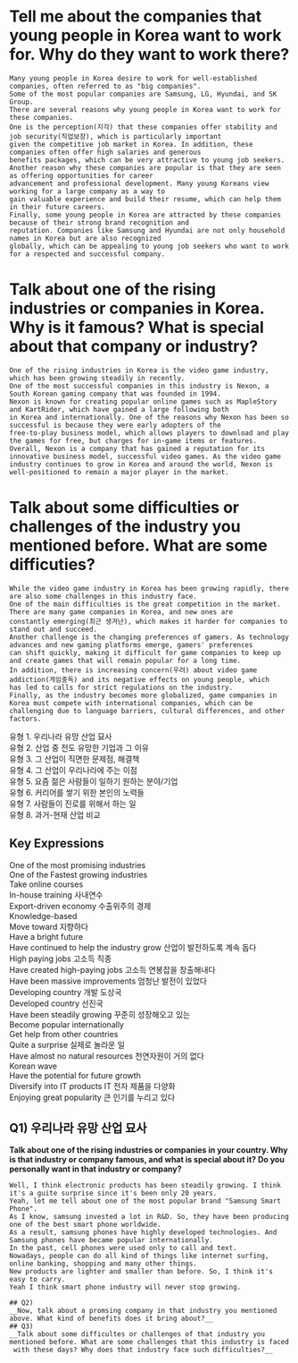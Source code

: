 # Tell me about the companies that young people in Korea want to work for. Why do they want to work there?
```
Many young people in Korea desire to work for well-established companies, often referred to as "big companies".
Some of the most popular companies are Samsung, LG, Hyundai, and SK Group.
There are several reasons why young people in Korea want to work for these companies.
One is the perception(지각) that these companies offer stability and job security(직업보장), which is particularly important
given the competitive job market in Korea. In addition, these companies often offer high salaries and generous
benefits packages, which can be very attractive to young job seekers.
Another reason why these companies are popular is that they are seen as offering opportunities for career
advancement and professional development. Many young Koreans view working for a large company as a way to
gain valuable experience and build their resume, which can help them in their future careers.
Finally, some young people in Korea are attracted by these companies because of their strong brand recognition and
reputation. Companies like Samsung and Hyundai are not only household names in Korea but are also recognized
globally, which can be appealing to young job seekers who want to work for a respected and successful company.
```
# Talk about one of the rising industries or companies in Korea. Why is it famous? What is special about that company or industry?
```
One of the rising industries in Korea is the video game industry, which has been growing steadily in recently.
One of the most successful companies in this industry is Nexon, a South Korean gaming company that was founded in 1994.
Nexon is known for creating popular online games such as MapleStory and KartRider, which have gained a large following both
in Korea and internationally. One of the reasons why Nexon has been so successful is because they were early adopters of the
free-to-play business model, which allows players to download and play the games for free, but charges for in-game items or features.
Overall, Nexon is a company that has gained a reputation for its innovative business model, successful video games. As the video game
industry continues to grow in Korea and around the world, Nexon is well-positioned to remain a major player in the market.
```
# Talk about some difficulties or challenges of the industry you mentioned before. What are some difficuties?
```
While the video game industry in Korea has been growing rapidly, there are also some challenges in this industry face.
One of the main difficulties is the great competition in the market. There are many game companies in Korea, and new ones are
constantly emerging(최근 생겨난), which makes it harder for companies to stand out and succeed.
Another challenge is the changing preferences of gamers. As technology advances and new gaming platforms emerge, gamers' preferences
can shift quickly, making it difficult for game companies to keep up and create games that will remain popular for a long time.
In addition, there is increasing concern(우려) about video game addiction(게임중독) and its negative effects on young people, which
has led to calls for strict regulations on the industry.
Finally, as the industry becomes more globalized, game companies in Korea must compete with international companies, which can be
challenging due to language barriers, cultural differences, and other factors.
```
유형 1. 우리나라 유망 산업 묘사  
유형 2. 산업 중 전도 유망한 기업과 그 이유  
유형 3. 그 산업이 직면한 문제점, 해결책  
유형 4. 그 산업이 우리나라에 주는 이점  
유형 5. 요즘 젊은 사람들이 일하기 원하는 분야/기업  
유형 6. 커리어를 쌓기 위한 본인의 노력들  
유형 7. 사람들이 진로를 위해서 하는 일  
유형 8. 과거-현재 산업 비교  

## Key Expressions
One of the most promising industries  
One of the Fastest growing industries  
Take online courses  
In-house training  사내연수  
Export-driven economy 수출위주의 경제  
Knowledge-based  
Move toward 지향하다  
Have a bright future  
Have continued to help the industry grow 산업이 발전하도록 계속 돕다  
High paying jobs 고소득 직종  
Have created high-paying jobs 고소득 연봉잡을 창출해내다  
Have been massive improvements 엄청난 발전이 있었다  
Developing country 개발 도상국  
Developed country 선진국  
Have been steadily growing 꾸준히 성장해오고 있는  
Become popular internationally  
Get help from other countries  
Quite a surprise 실제로 놀라운 일  
Have almost no natural resources 천연자원이 거의 없다  
Korean wave  
Have the potential for future growth  
Diversify into IT products IT  전자 제품을 다양화  
Enjoying great popularity 큰 인기를 누리고 있다  

## Q1) 우리나라 유망 산업 묘사  
__Talk about one of the rising industries or companies in your country. Why is that industry or company famous, and 
what is special about it? Do you personally want in that industry or company?__  
```
Well, I think electronic products has been steadily growing. I think it's a guite surprise since it's been only 20 years.  
Yeah, let me tell about one of the most popular brand "Samsung Smart Phone".  
As I know, samsung invested a lot in R&D. So, they have been producing one of the best smart phone worldwide.  
As a result, samsung phones have highly developed technologies. And Samsung phones have became popular internationally.  
In the past, cell phones were used only to call and text.  
Nowadays, people can do all kind of things like internet surfing, online banking, shopping and many other things.  
New products are lighter and smaller than before. So, I think it's easy to carry.  
Yeah I think smart phone industry will never stop growing.
```
```
## Q2)
__Now, talk about a promsing company in that industry you mentioned above. What kind of benefits does it bring about?__  
## Q3)
__Talk about some difficultes or challenges of that industry you mentioned before. What are some challenges that this industry is faced
 with these days? Why does that industry face such difficulties?__  
